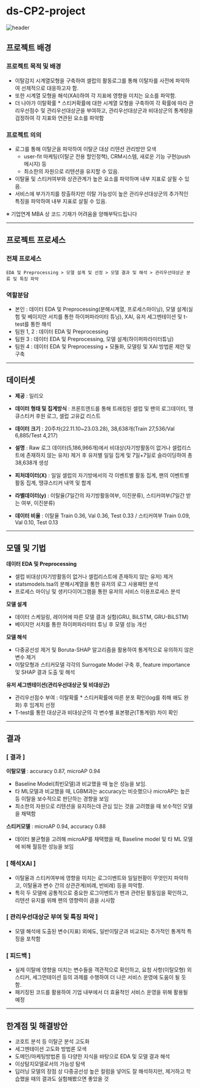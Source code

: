 # ds-CP2-project


![header](https://capsule-render.vercel.app/api?type=rect&color=_4C4C4B&height=200&section=header&text=Churn%20Classification&fontSize=50&fontColor=ECEA6E&desc=%5B%EA%B8%B0%EC%97%85%EC%97%B0%EA%B3%84%5D%201%EC%9D%B8%20%ED%81%AC%EB%A6%AC%EC%97%90%EC%9D%B4%ED%84%B0%20SNS%20%ED%94%8C%EB%9E%AB%ED%8F%BC%20%EC%84%9C%EB%B9%84%EC%8A%A4%EC%9D%98%20%EC%9C%A0%EC%A0%80%20%EC%9D%B4%ED%83%88%EA%B0%90%EC%A7%80%20%EC%8B%9C%EA%B3%84%EC%97%B4%EB%AA%A8%ED%98%95%20%EC%84%A4%EA%B3%84%20%EB%B0%8F%20%EC%84%B8%EA%B7%B8%EB%A9%98%ED%85%8C%EC%9D%B4%EC%85%98&descSize=17&descAlignY=72)



## 프로젝트 배경

### 프로젝트 목적 및 배경
- 이탈감지 시계열모형을 구축하여 셀럽의 활동로그를 통해 이탈자를 사전에 파악하여 선제적으로 대응하고자 함.
- 또한 시계열 모형을 해석(XAI)하여 각 지표에 영향을 미치는 요소를 파악함.
- 더 나아가 이탈확률 * 스티커확률에 대한 시계열 모형을 구축하여 각 확률에 따라 관리우선점수 및 관리우선대상군을 부여하고, 관리우선대상군과 비대상군의 통계량을 검정하여 각 지표와 연관된 요소를 파악함

### 프로젝트 의의
- 로그를 통해 이탈군을 파악하여 이탈군 대상 리텐션 관리방안 모색
     - user-fit 마케팅(이탈군 전용 할인정책), CRM시스템, 새로운 기능 구현(push메시지) 등
     - 최소한의 자원으로 리텐션을 유지할 수 있음.
- 이탈율 및 스티커여부와 상관관계가 높은 요소를 파악하며 내부 지표로 살필 수 있음.
- 서비스에 부가가치를 창출하지만 이탈 가능성이 높은 관리우선대상군의 추가적인 특징을 파악하여 내부 지표로 살필 수 있음.

※ 기업연계 MBA 상 코드 기재가 어려움을 양해부탁드립니다

---


## 프로젝트 프로세스
### 전체 프로세스
```EDA 및 Preprocessing > 모델 설계 및 선정 > 모델 결과 및 해석 > 관리우선대상군 분류 및 특징 파악```

### 역할분담
- 본인 : 데이터 EDA 및 Preprocessing(분해시계열, 프로세스마이닝), 모델 설계(실험 및 베이지안 서치를 통한 하이퍼파라미터 튜닝),  XAI, 유저 세그멘테이션 및 t-test를 통한 해석
- 팀원 1, 2 : 데이터 EDA 및 Preprocessing
- 팀원 3 : 데이터 EDA 및 Preprocessing, 모델 설계(하이퍼파라미터튜닝)
- 팀원 4 : 데이터 EDA 및 Preprocessing + 모듈화, 모델링 및 XAI 방법론 제안 및 구축

---

## 데이터셋 

- **제공** : 일리오 
- **데이터 형태 및 집계방식** : 프론트엔드를 통해 트래킹된 셀럽 및 팬의 로그데이터, 땡큐스티커 후원 로그, 셀럽 고유값 리스트
- **데이터 크기** : 20주차(22.11.10~23.03.28), 38,638개(Train 27,536/Val 6,885/Test 4,217) 
- **설명** : Raw 로그 데이터(5,186,966개)에서 비대상(자기방활동이 없거나 셀럽리스트에 존재하지 않는 유저) 제거 후 유저별 일일 집계 및 7일+7일로 슬라이딩하여 총 38,638개 생성

- **피처데이터(X)** : 일일 셀럽의 자기방에서의 각 이벤트별 활동 집계, 팬의 이벤트별 활동 집계, 땡큐스티커 내역 및 합계
- **라벨데이터(y)**  : 이탈율(7일간의 자기방활동여부, 이진분류), 스티커여부(7일간 받는 여부, 이진분류)
- **데이터 비율** : 이탈율 Train 0.36, Val 0.36, Test 0.33 / 스티커여부 Train 0.09, Val 0.10, Test 0.13

---

## 모델 및 기법
**데이터 EDA 및 Preprocessing**
- 셀럽 비대상(자기방활동이 없거나 셀럽리스트에 존재하지 않는 유저) 제거
- statsmodels.tsa의 분해시계열을 통한 유저의 로그 사용패턴 분석
- 프로세스 마이닝 및 생키다이어그램을 통한 유저의 서비스 이용프로세스 분석

**모델 설계**
- 데이터 스케일링, 레이어에 따른 모델 결과 실험(GRU, BiLSTM, GRU-BiLSTM) 
- 베이지안 서치를 통한 하이퍼파라미터 튜닝 후 모델 성능 개선

**모델 해석**
- 다중공선성 제거 및 Boruta-SHAP 알고리즘을 활용하여 통게적으로 유의하지 않은 변수 제거
- 이탈모형과 스티커모델 각각의 Surrogate Model 구축 후, feature importance 및 SHAP 결과 도출 및 해석

**유저 세그멘테이션(관리우선대상군 및 비대상군)**
- 관리우선점수 부여 : 이탈확률 * 스티커확률에 따른 분포 확인(log를 취해 왜도 완화) 후 임계치 선정
- T-test를 통한 대상군과 비대상군의 각 변수별 표본평균(T통계량) 차이 확인

---

## 결과

### [ 결과 ]
**이탈모델** : accuracy 0.87, microAP 0.94
- Baseline Model(최빈모델)과 비교했을 때 높은 성능을 보임.
- 타 ML모델과 비교했을 때, LGBM과는 accuracy는 비슷했으나 microAP는 높은 등 이탈을 보수적으로 판단하는 경향을 보임
- 최소한의 자원으로 리텐션을 유지하는데 관심 있는 것을 고려했을 때 보수적인 모델을 채택함

**스티커모델** : microAP 0.94, accuracy 0.88
- 데이터 불균형을 고려해 microAP를 채택했을 때, Baseline model 및 타 ML 모델에 비해 월등한 성능을 보임

### **[ 해석XAI ]**
- 이탈율과 스티커여부에 영향을 미치는 로그이벤트와 일일현황이 무엇인지 파악하고, 이탈율과 변수 간의 상관관계(비례, 반비례) 등을 파악함.
- 특히 두 모델에 공통적으로 중요한 로그이벤트가 팬과 관련된 활동임을 확인하고, 리텐션 유지를 위해 팬의 영향력이 큼을 시사함

### **[ 관리우선대상군 부여 및 특징 파악 ]**
- 모델 해석에 도출된 변수(지표) 외에도, 일반이탈군과 비교되는 추가적인 통계적 특징을 포착함

### **[ 피드백 ]**
- 실제 이탈에 영향을 미치는 변수들을 객관적으로 확인하고, 요청 사항(이탈모형) 외 스티커, 세그먼테이션 등의 과제를 수행하여 더 나은 서비스 운영에 도움이 될 듯 함.
- 패키징된 코드를 활용하여 기업 내부에서 더 효율적인 서비스 운영을 위해 활용될 예정 

---

## 한계점 및 해결방안

- 코호트 분석 등 이탈군 분석 고도화 
- 세그멘테이션 고도화 방법론 모색 
- 도메인/마케팅방법론 등 다양한 지식을 바탕으로 EDA 및 모델 결과 해석
- 이상탐지모델로서의 가능성 탐색
- 딥러닝 모델의 장점 상 다중공선성 높은 컬럼을 넣어도 잘 해석하지만, 제거하고 학습했을 때의 결과도 실험해봤으면 좋았을 것  
